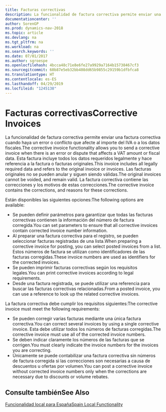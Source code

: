 ```yaml
---
title: Facturas correctivas
description: La funcionalidad de factura correctiva permite enviar una factura correctiva cuando haya un error o conflicto que afecte al importe del IVA o a los datos fiscales. Esta factura incluye todos los datos requeridos legalmente y hace referencia a la factura o facturas originales.
documentationcenter: ''
author: SorenGP
ms.prod: dynamics-nav-2018
ms.topic: article
ms.devlang: na
ms.tgt_pltfrm: na
ms.workload: na
ms.search.keywords: ''
ms.date: 07/01/2017
ms.author: sgroespe
ms.openlocfilehash: 4bcca48c71e8e6fe27a9929a7164b15738467cf3
ms.sourcegitcommit: 60b87e5eb32bb408dd65b9855c29159b1dfbfca8
ms.translationtype: HT
ms.contentlocale: es-ES
ms.lasthandoff: 04/29/2019
ms.locfileid: "1245138"
---
```

# <a name="corrective-invoices"></a><span data-ttu-id="bfff6-104">Facturas correctivas</span><span class="sxs-lookup"><span data-stu-id="bfff6-104">Corrective Invoices</span></span>
<span data-ttu-id="bfff6-105">La funcionalidad de factura correctiva permite enviar una factura correctiva cuando haya un error o conflicto que afecte al importe del IVA o a los datos fiscales.</span><span class="sxs-lookup"><span data-stu-id="bfff6-105">The corrective invoice functionality allows you to send a corrective invoice when there is an error or dispute that affects a VAT amount or fiscal data.</span></span> <span data-ttu-id="bfff6-106">Esta factura incluye todos los datos requeridos legalmente y hace referencia a la factura o facturas originales.</span><span class="sxs-lookup"><span data-stu-id="bfff6-106">This invoice includes all legally required data and refers to the original invoice or invoices.</span></span> <span data-ttu-id="bfff6-107">Las facturas originales no se pueden anular y siguen siendo válidas.</span><span class="sxs-lookup"><span data-stu-id="bfff6-107">The original invoices cannot be voided, and remain valid.</span></span> <span data-ttu-id="bfff6-108">La factura correctiva contiene las correcciones y los motivos de estas correcciones.</span><span class="sxs-lookup"><span data-stu-id="bfff6-108">The corrective invoice contains the corrections, and reasons for these corrections.</span></span>  

<span data-ttu-id="bfff6-109">Están disponibles las siguientes opciones:</span><span class="sxs-lookup"><span data-stu-id="bfff6-109">The following options are available:</span></span>  

- <span data-ttu-id="bfff6-110">Se pueden definir parámetros para garantizar que todas las facturas correctivas contienen la información del número de factura corregida.</span><span class="sxs-lookup"><span data-stu-id="bfff6-110">You can set parameters to ensure that all corrective invoices contain corrected invoice number information.</span></span>  
- <span data-ttu-id="bfff6-111">Al preparar una factura correctiva para el registro, se pueden seleccionar facturas registradas de una lista.</span><span class="sxs-lookup"><span data-stu-id="bfff6-111">When preparing a corrective invoice for posting, you can select posted invoices from a list.</span></span> <span data-ttu-id="bfff6-112">Estos números de factura se utilizan como identificadores de las facturas corregidas.</span><span class="sxs-lookup"><span data-stu-id="bfff6-112">These invoice numbers are used as identifiers for the corrected invoices.</span></span>  
- <span data-ttu-id="bfff6-113">Se pueden imprimir facturas correctivas según los requisitos legales.</span><span class="sxs-lookup"><span data-stu-id="bfff6-113">You can print corrective invoices according to legal requirements.</span></span>  
- <span data-ttu-id="bfff6-114">Desde una factura registrada, se puede utilizar una referencia para buscar las facturas correctivas relacionadas.</span><span class="sxs-lookup"><span data-stu-id="bfff6-114">From a posted invoice, you can use a reference to look up the related corrective invoices.</span></span>  

<span data-ttu-id="bfff6-115">La factura correctiva debe cumplir los requisitos siguientes:</span><span class="sxs-lookup"><span data-stu-id="bfff6-115">The corrective invoice must meet the following requirements:</span></span>  

- <span data-ttu-id="bfff6-116">Se pueden corregir varias facturas mediante una única factura correctiva.</span><span class="sxs-lookup"><span data-stu-id="bfff6-116">You can correct several invoices by using a single corrective invoice.</span></span> <span data-ttu-id="bfff6-117">Esta debe utilizar todos los números de facturas corregidas.</span><span class="sxs-lookup"><span data-stu-id="bfff6-117">The corrective invoice must use all of the corrected invoice numbers.</span></span>  
- <span data-ttu-id="bfff6-118">Se deben indicar claramente los números de las facturas que se corrigen.</span><span class="sxs-lookup"><span data-stu-id="bfff6-118">You must clearly indicate the invoice numbers for the invoices you are correcting.</span></span>  
- <span data-ttu-id="bfff6-119">Únicamente se puede contabilizar una factura correctiva sin números de factura corregida si las correcciones son necesarias a causa de descuentos u ofertas por volumen.</span><span class="sxs-lookup"><span data-stu-id="bfff6-119">You can post a corrective invoice without corrected invoice numbers only when the corrections are necessary due to discounts or volume rebates.</span></span>  

## <a name="see-also"></a><span data-ttu-id="bfff6-120">Consulte también</span><span class="sxs-lookup"><span data-stu-id="bfff6-120">See Also</span></span>  
 [<span data-ttu-id="bfff6-121">Funcionalidad local para España</span><span class="sxs-lookup"><span data-stu-id="bfff6-121">Spain Local Functionality</span></span>](spain-local-functionality.md)
